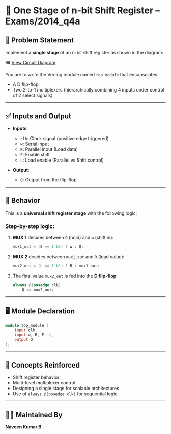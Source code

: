 # 🔁 One Stage of n-bit Shift Register – Exams/2014_q4a

## 📘 Problem Statement

Implement a **single stage** of an n-bit shift register as shown in the diagram:

🖼️ [View Circuit Diagram](https://hdlbits.01xz.net/mw/thumb.php?f=Exams_2014q4.png&width=1350)

You are to write the Verilog module named `top_module` that encapsulates:
- A D flip-flop
- Two 2-to-1 multiplexers (hierarchically combining 4 inputs under control of 2 select signals)

---

## ✅ Inputs and Output

- **Inputs**:
  - `clk`: Clock signal (positive edge triggered)
  - `w`: Serial input
  - `R`: Parallel input (Load data)
  - `E`: Enable shift
  - `L`: Load enable (Parallel vs Shift control)

- **Output**:
  - `Q`: Output from the flip-flop

---

## 🧠 Behavior

This is a **universal shift register stage** with the following logic:

### Step-by-step logic:

1. **MUX 1** decides between `Q` (hold) and `w` (shift in):
   ```verilog
   mux1_out = (E == 1'b1) ? w : Q;
   ```

2. **MUX 2** decides between `mux1_out` and `R` (load value):
   ```verilog
   mux2_out = (L == 1'b1) ? R : mux1_out;
   ```

3. The final value `mux2_out` is fed into the **D flip-flop**:
   ```verilog
   always @(posedge clk)
       Q <= mux2_out;
   ```

---

## 🖥️ Module Declaration

```verilog
module top_module (
    input clk,
    input w, R, E, L,
    output Q
);
```

---

## 🧩 Concepts Reinforced

- Shift register behavior
- Multi-level multiplexer control
- Designing a single stage for scalable architectures
- Use of `always @(posedge clk)` for sequential logic

---

## 👨‍💻 Maintained By

**Naveen Kumar B**
